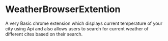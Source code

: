 # WeatherBrowserExtention

A very Basic chrome extension which displays current temperature of your city using Api and also allows users to search for current weather of different cites based on their search.
